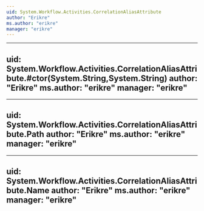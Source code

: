```yaml
---
uid: System.Workflow.Activities.CorrelationAliasAttribute
author: "Erikre"
ms.author: "erikre"
manager: "erikre"
---
```


---
uid: System.Workflow.Activities.CorrelationAliasAttribute.#ctor(System.String,System.String)
author: "Erikre"
ms.author: "erikre"
manager: "erikre"
---

---
uid: System.Workflow.Activities.CorrelationAliasAttribute.Path
author: "Erikre"
ms.author: "erikre"
manager: "erikre"
---

---
uid: System.Workflow.Activities.CorrelationAliasAttribute.Name
author: "Erikre"
ms.author: "erikre"
manager: "erikre"
---
